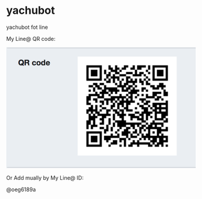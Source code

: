 # yachubot
yachubot fot line


My Line@ QR code:

![image](https://github.com/ycwen9633/yachubot/blob/master/螢幕快照%202018-04-24%20下午11.34.31.png?raw=true)

Or Add mually by My Line@ ID:

@oeg6189a
